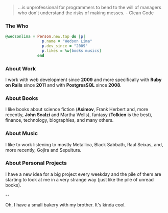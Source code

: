 >...is unprofessional for programmers to bend to the will of managers who don’t
understand the risks of making messes. - Clean Code

### The Who

```ruby
@wedsonlima = Person.new.tap do |p|
                p.name = "Wedson Lima"
                p.dev_since = "2009"
                p.likes = %w[books musics]
              end
```

### About Work

I work with web development since **2009** and more specifically with **Ruby on Rails** since **2011** and with **PostgresSQL** since **2008**.

### About Books

I like books about science fiction (**Asimov**, Frank Herbert and, more recently, **John Scalzi** and Martha Wells), fantasy (**Tolkien** is the best), finance, technology, biographies, and many others.

### About Music

I like to work listening to mostly Metallica, Black Sabbath, Raul Seixas, and, more recently, Gojira and Sepultura.

### About Personal Projects

I have a new idea for a big project every weekday and the pile of them are starting to look at me in a very strange way (just like the pile of unread books).

--

Oh, I have a small bakery with my brother. It's kinda cool.
